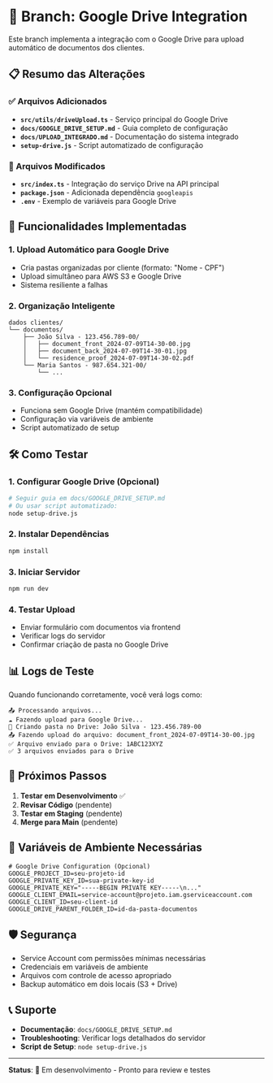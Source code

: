 # 🚀 Branch: Google Drive Integration

Este branch implementa a integração com o Google Drive para upload automático de documentos dos clientes.

## 📋 Resumo das Alterações

### ✅ Arquivos Adicionados

- **`src/utils/driveUpload.ts`** - Serviço principal do Google Drive
- **`docs/GOOGLE_DRIVE_SETUP.md`** - Guia completo de configuração
- **`docs/UPLOAD_INTEGRADO.md`** - Documentação do sistema integrado
- **`setup-drive.js`** - Script automatizado de configuração

### 🔧 Arquivos Modificados

- **`src/index.ts`** - Integração do serviço Drive na API principal
- **`package.json`** - Adicionada dependência `googleapis`
- **`.env`** - Exemplo de variáveis para Google Drive

## 🎯 Funcionalidades Implementadas

### 1. Upload Automático para Google Drive
- Cria pastas organizadas por cliente (formato: "Nome - CPF")
- Upload simultâneo para AWS S3 e Google Drive
- Sistema resiliente a falhas

### 2. Organização Inteligente
```
dados clientes/
└── documentos/
    ├── João Silva - 123.456.789-00/
    │   ├── document_front_2024-07-09T14-30-00.jpg
    │   ├── document_back_2024-07-09T14-30-01.jpg
    │   └── residence_proof_2024-07-09T14-30-02.pdf
    └── Maria Santos - 987.654.321-00/
        └── ...
```

### 3. Configuração Opcional
- Funciona sem Google Drive (mantém compatibilidade)
- Configuração via variáveis de ambiente
- Script automatizado de setup

## 🛠️ Como Testar

### 1. Configurar Google Drive (Opcional)
```bash
# Seguir guia em docs/GOOGLE_DRIVE_SETUP.md
# Ou usar script automatizado:
node setup-drive.js
```

### 2. Instalar Dependências
```bash
npm install
```

### 3. Iniciar Servidor
```bash
npm run dev
```

### 4. Testar Upload
- Enviar formulário com documentos via frontend
- Verificar logs do servidor
- Confirmar criação de pasta no Google Drive

## 📊 Logs de Teste

Quando funcionando corretamente, você verá logs como:
```
📤 Processando arquivos...
☁️ Fazendo upload para Google Drive...
📁 Criando pasta no Drive: João Silva - 123.456.789-00
📤 Fazendo upload do arquivo: document_front_2024-07-09T14-30-00.jpg
✅ Arquivo enviado para o Drive: 1ABC123XYZ
✅ 3 arquivos enviados para o Drive
```

## 🔄 Próximos Passos

1. **Testar em Desenvolvimento** ✅
2. **Revisar Código** (pendente)
3. **Testar em Staging** (pendente)
4. **Merge para Main** (pendente)

## 🔧 Variáveis de Ambiente Necessárias

```env
# Google Drive Configuration (Opcional)
GOOGLE_PROJECT_ID=seu-projeto-id
GOOGLE_PRIVATE_KEY_ID=sua-private-key-id
GOOGLE_PRIVATE_KEY="-----BEGIN PRIVATE KEY-----\n..."
GOOGLE_CLIENT_EMAIL=service-account@projeto.iam.gserviceaccount.com
GOOGLE_CLIENT_ID=seu-client-id
GOOGLE_DRIVE_PARENT_FOLDER_ID=id-da-pasta-documentos
```

## 🛡️ Segurança

- Service Account com permissões mínimas necessárias
- Credenciais em variáveis de ambiente
- Arquivos com controle de acesso apropriado
- Backup automático em dois locais (S3 + Drive)

## 📞 Suporte

- **Documentação**: `docs/GOOGLE_DRIVE_SETUP.md`
- **Troubleshooting**: Verificar logs detalhados do servidor
- **Script de Setup**: `node setup-drive.js`

---

**Status**: 🚧 Em desenvolvimento - Pronto para review e testes

